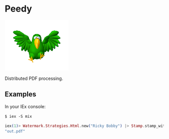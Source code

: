 # Peedy

![](logo/peedy.png)

Distributed PDF processing.

## Examples

In your IEx console:

```
$ iex -S mix
```

```elixir
iex(1)> Watermark.Strategies.Html.new("Ricky Bobby") |> Stamp.stamp_with(input_path: "samples/pride_and_prejudice.pdf", output_path: "out.pdf")
"out.pdf"
````
